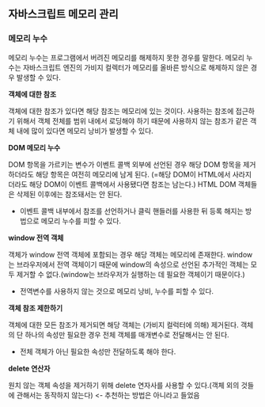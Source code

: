 ## 자바스크립트 메모리 관리

### 메모리 누수

메모리 누수는 프로그램에서 버려진 메모리를 해제하지 못한 경우를 말한다. 메모리 누수는 자바스크립트 엔진의 가비지 컬렉터가 메모리를 올바른 방식으로 해제하지 않은 경우 발생할 수 있다.

**객체에 대한 참조**

객체에 대한 참조가 있다면 해당 참조는 메모리에 있는 것이다. 사용하는 참조에 접근하기 위해서 객체 전체를 범위 내에서 로딩해야 하기 때문에 사용하지 않는 참조가 같은 객체 내에 많이 있다면 메모리 낭비가 발생할 수 있다.

**DOM 메모리 누수**

DOM 항목을 가르키는 변수가 이벤트 콜백 외부에 선언된 경우 해당 DOM 항목을 제거하더라도 해당 항목은 여전히 메모리에 남게 된다. (=해당 DOM이 HTML에서 사라지더라도 해당 DOM이 이벤트 콜백에서 사용됐다면 참조는 남는다.) 
HTML DOM 객체들은 삭제된 이후에는 참조돼서는 안 된다.

- 이벤트 콜백 내부에서 참조를 선언하거나 클릭 핸들러를 사용한 뒤 등록 해지는 방법으로 메모리 누수를 피할 수 있다.

**window 전역 객체**

객체가 window 전역 객체에 포함되는 경우 해당 객체는 메모리에 존재한다.
window는 브라우저에서 전역 객체이기 때문에 window의 속성으로 선언된 추가적인 객체는 모두 제거할 수 없다.(window는 브라우저가 실행하는 데 필요한 객체이기 때문이다.)

- 전역변수를 사용하지 않는 것으로 메모리 낭비, 누수를 피할 수 있다.

**객체 참조 제한하기**

객체에 대한 모든 참조가 제거되면 해당 객체는 (가비지 컬럭터에 의해) 제거된다. 객체의 단 하나의 속성만 필요한 경우 전체 객체를 매개변수로 전달해서는 안 된다.

- 전체 객체가 아닌 필요한 속성만 전달하도록 해야 한다.

**delete 연산자**

원치 않는 객체 속성을 제거하기 위해 delete 연자사를 사용할 수 있다.(객체 외의 것들에 관해서는 동작하지 않는다) <- 추천하는 방법은 아니라고 들었음